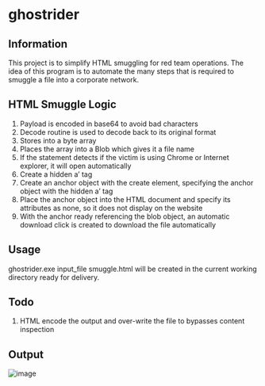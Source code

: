 # ghostrider

## Information
This project is to simplify HTML smuggling for red team operations. The idea of this program is to automate the many steps that is required to smuggle a file into a corporate network. 

## HTML Smuggle Logic
1. Payload is encoded in base64 to avoid bad characters
2. Decode routine is used to decode back to its original format
3. Stores into a byte array
4. Places the array into a Blob which gives it a file name
5. If the statement detects if the victim is using Chrome or Internet explorer, it will open automatically
6. Create a hidden a’ tag
7. Create an anchor object with the create element, specifying the anchor object with the hidden a’ tag
8. Place the anchor object into the HTML document and specify its attributes as none, so it does not display on the website
9. With the anchor ready referencing the blob object, an automatic download click is created to download the file automatically

## Usage
ghostrider.exe input_file
smuggle.html will be created in the current working directory ready for delivery.

## Todo
1. HTML encode the output and over-write the file to bypasses content inspection

## Output
![image](https://github.com/hookthieves/ghostrider/assets/46670348/23094a9a-adf5-471f-97f7-fda52a83e43e)
